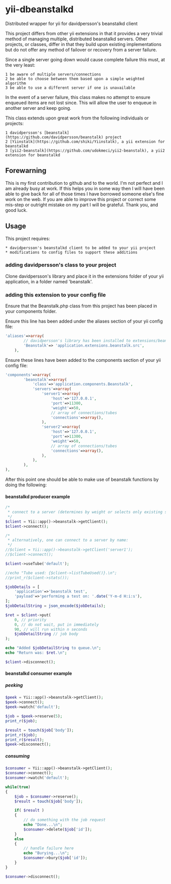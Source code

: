 # yii-dbeanstalkd
Distributed wrapper for yii for davidpersson's beanstalkd client

This project differs from other yii extensions in that it provides a very trivial method of 
managing multiple, distributed beanstalkd servers.  Other projects, or classes, differ in that they build
upon existing implementations but do not offer any method of failover or recovery from a server failure.

Since a single server going down would cause complete failure this must, at the very least:

	1 be aware of multiple servers/connections
	2 be able to choose between them based upon a simple weighted algorithm
	3 be able to use a different server if one is unavailable

In the event of a server failure, this class makes no attempt to ensure enqueued items
are not lost since.  This will allow the user to enqueue in another server and keep going.
 
This class extends upon great work from the following individuals or projects:

	1 davidpersson's [beanstalk](https://github.com/davidpersson/beanstalk) project
	2 [Yiinstalk](https://github.com/shiki/Yiinstalk), a yii extension for beanstalkd
	3 [yii2-beanstalk](https://github.com/udokmeci/yii2-beanstalk), a yii2 extension for beanstalkd

## Forewarning
This is my first contribution to github and to the world.  I'm not perfect and I am already busy at work.
If this helps you in some way then I will have been able to give back for all of those times I have 
borrowed someone else's fine work on the web.  If you are able to improve this project or correct some
mis-step or outright mistake on my part I will be grateful.  Thank you, and good luck.

## Usage
This project requires:
	
	* davidpersson's beanstalkd client to be added to your yii project
	* modifications to config files to support these additions

### adding davidpersson's class to your project
Clone davidpersson's library and place it in the extensions folder of your yii application, 
in a folder named 'beanstalk'.

### adding this extension to your config file
Ensure that the Beanstalk.php class from this project has been placed in your components folder.

Ensure this line has been added under the aliases section of your yii config file:
``` php
'aliases'=>array(
		// davidpersson's library has been installed to extensions/beanstalk folder
		'Beanstalk'=> 'application.extensions.beanstalk.src',
	),
```

Ensure these lines have been added to the components section of your yii config file:
``` php
'components'=>array(
		'beanstalk'=>array(
			'class'=>'application.components.Beanstalk',
			'servers'=>array(
				'server1'=>array(
					'host'=>'127.0.0.1',
					'port'=>11300,
					'weight'=>50,
					// array of connections/tubes
					'connections'=>array(),
				),
				'server2'=>array(
					'host'=>'127.0.0.1',
					'port'=>11300,
					'weight'=>50,
					// array of connections/tubes
					'connections'=>array(),
				),
			),
		),
),
```

After this point one should be able to make use of beanstalk functions by doing the following:

#### beanstalkd producer example

``` php
/*
 * connect to a server (determines by weight or selects only existing server::
 */
$client = Yii::app()->beanstalk->getClient();
$client->connect();

/* 
 * alternatively, one can connect to a server by name:
 */
//$client = Yii::app()->beanstalk->getClient('server1');
//$client->connect();

$client->useTube('default');

//echo "Tube used: {$client->listTubeUsed()}.\n";
//print_r($client->stats());

$jobDetails = [
	'application'=>'beanstalk test',
	'payload'=>'performing a test on: '.date('Y-m-d H:i:s'),
];
$jobDetailString = json_encode($jobDetails);

$ret = $client->put(
	0, // priority
	0, // do not wait, put in immediately
	90, // will run within n seconds
	$jobDetailString // job body
);

echo "Added $jobDetailString to queue.\n";
echo "Return was: $ret.\n";

$client->disconnect();
```

#### beanstalkd consumer example

##### peeking
``` php
$peek = Yii::app()->beanstalk->getClient();
$peek->connect();
$peek->watch('default');

$job = $peek->reserve(5);
print_r($job);

$result = touch($job['body']);
print_r($job);
print_r($result);
$peek->disconnect();
```

##### consuming
``` php
$consumer = Yii::app()->beanstalk->getClient();
$consumer->connect();
$consumer->watch('default');

while(true)
{
	$job = $consumer->reserve();
	$result = touch($job['body']);

	if( $result )
	{
		// do something with the job request
		echo "Done...\n";
		$consumer->delete($job['id']);
	}
	else
	{
		// handle failure here
		echo "Burying...\n";
		$consumer->bury($job['id']);
	}
}

$consumer->disconnect();
```
